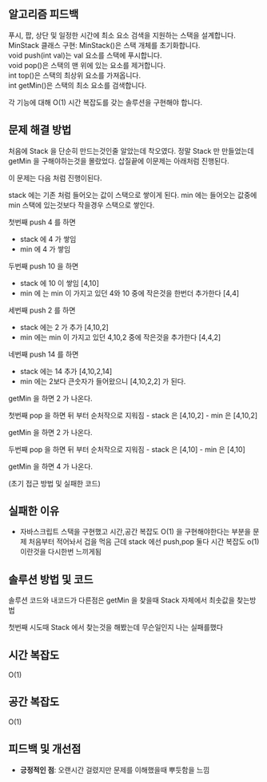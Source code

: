 
## 알고리즘 피드백

푸시, 팝, 상단 및 일정한 시간에 최소 요소 검색을 지원하는 스택을 설계합니다. <br/>
MinStack 클래스 구현: MinStack()은 스택 개체를 초기화합니다. <br/>
void push(int val)는 val 요소를 스택에 푸시합니다. <br/>
void pop()은 스택의 맨 위에 있는 요소를 제거합니다. <br/>
int top()은 스택의 최상위 요소를 가져옵니다. <br/>
int getMin()은 스택의 최소 요소를 검색합니다. <br/>

각 기능에 대해 O(1) 시간 복잡도를 갖는 솔루션을 구현해야 합니다.

## 문제 해결 방법


처음에 Stack 을 단순히 만드는것인줄 알았는데 착오였다.
정말 Stack 만 만들었는데 getMin 을 구해야하는것을 몰랐었다.
삽질끝에 이문제는 아래처럼 진행된다.

이 문제는 다음 처럼 진행이된다.

stack 에는 기존 처럼 들어오는 값이 스택으로 쌓이게 된다.
min 에는 들어오는 값중에 min 스택에 있는것보다 작을경우 스택으로 쌓인다.

첫번째 push 4 를 하면
 - stack 에 4 가 쌓임
 - min 에 4 가 쌓임

두번째 push 10 을 하면
 - stack 에 10 이 쌓임 [4,10] 
 - min 에 는 min 이 가지고 있던 4와 10 중에 작은것을 한번더 추가한다 [4,4]

세번째 push 2 를 하면
 - stack 에는 2 가 추가 [4,10,2]
 - min 에는 min 이 가지고 있던 4,10,2 중에 작은것을 추가한다 [4,4,2]

네번째 push 14 를 하면
 - stack 에는 14 추가 [4,10,2,14]
 - min 에는 2보다 큰숫자가 들어왔으니 [4,10,2,2] 가 된다.

getMin 을 하면 	2 가 나온다.

첫번째 pop 을 하면 뒤 부터 순처작으로 지워짐
	- stack 은 [4,10,2]
	- min 은 [4,10,2]

getMin 을 하면 	2 가 나온다.

두번째 pop 을 하면 뒤 부터 순처작으로 지워짐
	- stack 은 [4,10]
	- min 은 [4,10]

getMin 을 하면 	4 가 나온다.

(초기 접근 방법 및 실패한 코드)

## 실패한 이유

-  자바스크립트 스택을 구현했고 
	시간,공간 복잡도 O(1) 을 구현해야한다는 부분을 문제 처음부터 적어놔서 겁을 먹음
  근데 stack 에선 push,pop 둘다 시간 복잡도 o(1) 이란것을 다시한번 느끼게됨

## 솔루션 방법 및 코드

솔루션 코드와 내코드가 다른점은 
getMin 을 찾을때 Stack 자체에서 최솟값을 찾는방법

첫번째  시도때 Stack 에서 찾는것을 해봤는데 무슨일인지 나는 실패를했다


## 시간 복잡도

O(1)

## 공간 복잡도

O(1)

## 피드백 및 개선점

- **긍정적인 점**:
 오랜시간 걸렸지만 문제를 이해했을때 뿌듯함을 느낌
